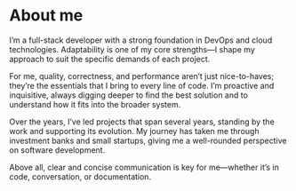 # About me

I’m a full-stack developer with a strong foundation in DevOps and cloud technologies. Adaptability is one of my core strengths—I shape my approach to suit the specific demands of each project.

For me, quality, correctness, and performance aren’t just nice-to-haves; they’re the essentials that I bring to every line of code. I’m proactive and inquisitive, always digging deeper to find the best solution and to understand how it fits into the broader system.

Over the years, I’ve led projects that span several years, standing by the work and supporting its evolution. My journey has taken me through investment banks and small startups, giving me a well-rounded perspective on software development.

Above all, clear and concise communication is key for me—whether it’s in code, conversation, or documentation.
